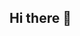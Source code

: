## Hi there 👋

<!--START_SECTION:waka-->
<!-- 这里会自动插入编程统计 -->
<!--END_SECTION:waka-->

<!--
**TonyMo0310/TonyMo0310** is a ✨ _special_ ✨ repository...
-->
